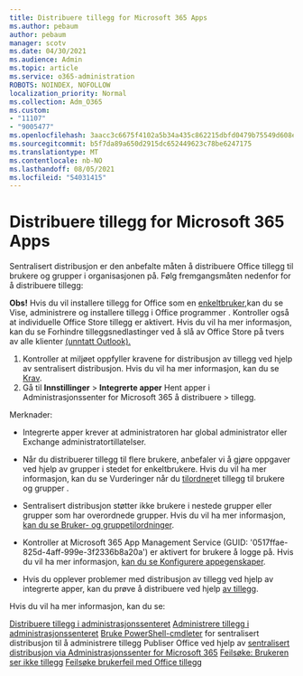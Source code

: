 ```yaml
---
title: Distribuere tillegg for Microsoft 365 Apps
ms.author: pebaum
author: pebaum
manager: scotv
ms.date: 04/30/2021
ms.audience: Admin
ms.topic: article
ms.service: o365-administration
ROBOTS: NOINDEX, NOFOLLOW
localization_priority: Normal
ms.collection: Adm_O365
ms.custom:
- "11107"
- "9005477"
ms.openlocfilehash: 3aacc3c6675f4102a5b34a435c862215dbfd0479b75549d608ed3c91021ed3d7
ms.sourcegitcommit: b5f7da89a650d2915dc652449623c78be6247175
ms.translationtype: MT
ms.contentlocale: nb-NO
ms.lasthandoff: 08/05/2021
ms.locfileid: "54031415"
---
```

# <a name="deploying-add-ins-for-microsoft-365-apps"></a>Distribuere tillegg for Microsoft 365 Apps

Sentralisert distribusjon er den anbefalte måten å distribuere Office tillegg til brukere og grupper i organisasjonen på. Følg fremgangsmåten nedenfor for å distribuere tillegg:

**Obs!** Hvis du vil installere tillegg for Office som en [enkeltbruker,](https://support.microsoft.com/topic/view-manage-and-install-add-ins-in-office-programs-16278816-1948-4028-91e5-76dca5380f8d)kan du se Vise, administrere og installere tillegg i Office programmer . Kontroller også at individuelle Office Store tillegg er aktivert. Hvis du vil ha mer informasjon, kan du se Forhindre tilleggsnedlastinger ved å slå av Office Store på tvers av alle klienter [(unntatt Outlook).](https://docs.microsoft.com/microsoft-365/admin/manage/manage-addins-in-the-admin-center?view=o365-worldwide#prevent-add-in-downloads-by-turning-off-the-office-store-across-all-clients-except-outlook)

1. Kontroller at miljøet oppfyller kravene for distribusjon av tillegg ved hjelp av sentralisert distribusjon. Hvis du vil ha mer informasjon, kan du se [Krav](https://docs.microsoft.com/microsoft-365/admin/manage/centralized-deployment-of-add-ins?#requirements).
2. Gå til **Innstillinger**  >  **Integrerte apper** Hent apper i Administrasjonssenter for Microsoft 365 å distribuere  >   tillegg. 

Merknader: 

- Integrerte apper krever at administratoren har global administrator eller Exchange administratortillatelser.

- Når du distribuerer tillegg til flere brukere, anbefaler vi å gjøre oppgaver ved hjelp av grupper i stedet for enkeltbrukere. Hvis du vil ha mer informasjon, kan du se Vurderinger når du [tilordner](https://docs.microsoft.com/microsoft-365/admin/manage/manage-deployment-of-add-ins?view=o365-worldwide#considerations-when-assigning-an-add-in-to-users-and-groups)et tillegg til brukere og grupper .

- Sentralisert distribusjon støtter ikke brukere i nestede grupper eller grupper som har overordnede grupper. Hvis du vil ha mer informasjon, [kan du se Bruker- og gruppetilordninger](https://docs.microsoft.com/microsoft-365/admin/manage/centralized-deployment-of-add-ins?view=o365-worldwide#user-and-group-assignments).

- Kontroller at Microsoft 365 App Management Service (GUID: '0517ffae-825d-4aff-999e-3f2336b8a20a') er aktivert for brukere å logge på. Hvis du vil ha mer informasjon, [kan du se Konfigurere appegenskaper](https://docs.microsoft.com/azure/active-directory/manage-apps/add-application-portal-configure#configure-app-properties).

- Hvis du opplever problemer med distribusjon av tillegg ved hjelp av integrerte apper, kan du prøve å distribuere ved hjelp [av tillegg](https://admin.microsoft.com/AdminPortal/Home?#/Settings/AddIns).

Hvis du vil ha mer informasjon, kan du se:

[Distribuere tillegg i administrasjonssenteret](https://docs.microsoft.com/microsoft-365/admin/manage/manage-deployment-of-add-ins) 
 [Administrere tillegg i administrasjonssenteret](https://docs.microsoft.com/microsoft-365/admin/manage/manage-addins-in-the-admin-center) 
 [Bruke PowerShell-cmdleter](https://docs.microsoft.com/microsoft-365/enterprise/use-the-centralized-deployment-powershell-cmdlets-to-manage-add-ins) for sentralisert distribusjon til å administrere tillegg 
 Publiser Office ved hjelp av [sentralisert distribusjon via Administrasjonssenter for Microsoft 365](https://docs.microsoft.com/office/dev/add-ins/publish/centralized-deployment#publish-an-office-add-in-via-centralized-deployment) 
 [Feilsøke: Brukeren ser ikke tillegg](https://docs.microsoft.com/office365/troubleshoot/access-management/user-not-seeing-add-ins) 
 [Feilsøke brukerfeil med Office tillegg](https://docs.microsoft.com/office/dev/add-ins/testing/testing-and-troubleshooting)